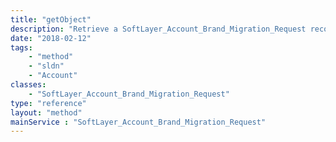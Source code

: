 ```yaml
---
title: "getObject"
description: "Retrieve a SoftLayer_Account_Brand_Migration_Request record."
date: "2018-02-12"
tags:
    - "method"
    - "sldn"
    - "Account"
classes:
    - "SoftLayer_Account_Brand_Migration_Request"
type: "reference"
layout: "method"
mainService : "SoftLayer_Account_Brand_Migration_Request"
---
```

